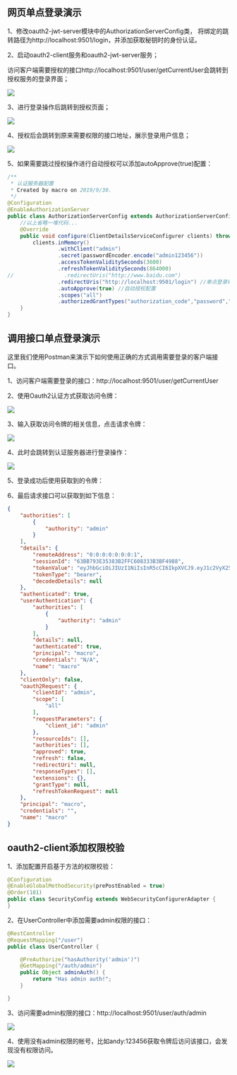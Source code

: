 
## 网页单点登录演示

1、修改oauth2-jwt-server模块中的AuthorizationServerConfig类，
将绑定的跳转路径为http://localhost:9501/login，并添加获取秘钥时的身份认证。

2、启动oauth2-client服务和oauth2-jwt-server服务；
  
访问客户端需要授权的接口http://localhost:9501/user/getCurrentUser会跳转到授权服务的登录界面；

![](./img/001.png)

3、进行登录操作后跳转到授权页面；

![](./img/003.png)

4、授权后会跳转到原来需要权限的接口地址，展示登录用户信息；

![](./img/002.png)

5、如果需要跳过授权操作进行自动授权可以添加autoApprove(true)配置：
```java
/**
 * 认证服务器配置
 * Created by macro on 2019/9/30.
 */
@Configuration
@EnableAuthorizationServer
public class AuthorizationServerConfig extends AuthorizationServerConfigurerAdapter {
    //以上省略一堆代码...
    @Override
    public void configure(ClientDetailsServiceConfigurer clients) throws Exception {
        clients.inMemory()
                .withClient("admin")
                .secret(passwordEncoder.encode("admin123456"))
                .accessTokenValiditySeconds(3600)
                .refreshTokenValiditySeconds(864000)
//                .redirectUris("http://www.baidu.com")
                .redirectUris("http://localhost:9501/login") //单点登录时配置
                .autoApprove(true) //自动授权配置
                .scopes("all")
                .authorizedGrantTypes("authorization_code","password","refresh_token");
    }
}
```


## 调用接口单点登录演示

这里我们使用Postman来演示下如何使用正确的方式调用需要登录的客户端接口。

1、访问客户端需要登录的接口：http://localhost:9501/user/getCurrentUser

2、使用Oauth2认证方式获取访问令牌：

![](./img/004.png)

3、输入获取访问令牌的相关信息，点击请求令牌：

![](./img/005.png)

4、此时会跳转到认证服务器进行登录操作：

![](./img/006.png)

5、登录成功后使用获取到的令牌：

6、最后请求接口可以获取到如下信息：
```json
{
    "authorities": [
        {
            "authority": "admin"
        }
    ],
    "details": {
        "remoteAddress": "0:0:0:0:0:0:0:1",
        "sessionId": "63BB793E35383B2FFC608333B3BF4988",
        "tokenValue": "eyJhbGciOiJIUzI1NiIsInR5cCI6IkpXVCJ9.eyJ1c2VyX25hbWUiOiJtYWNybyIsInNjb3BlIjpbImFsbCJdLCJleHAiOjE1NzI2OTAxNzUsImF1dGhvcml0aWVzIjpbImFkbWluIl0sImp0aSI6IjIwN2U5MTQzLTVjNTUtNDhkMS1iZmU3LTgwMzUyZTQ3Y2QyZCIsImNsaWVudF9pZCI6ImFkbWluIiwiZW5oYW5jZSI6ImVuaGFuY2UgaW5mbyJ9.xf3cBu9yCm0sME0j3UcP53FwF4tJVJC5aJbEj_Y2XcU",
        "tokenType": "bearer",
        "decodedDetails": null
    },
    "authenticated": true,
    "userAuthentication": {
        "authorities": [
            {
                "authority": "admin"
            }
        ],
        "details": null,
        "authenticated": true,
        "principal": "macro",
        "credentials": "N/A",
        "name": "macro"
    },
    "clientOnly": false,
    "oauth2Request": {
        "clientId": "admin",
        "scope": [
            "all"
        ],
        "requestParameters": {
            "client_id": "admin"
        },
        "resourceIds": [],
        "authorities": [],
        "approved": true,
        "refresh": false,
        "redirectUri": null,
        "responseTypes": [],
        "extensions": {},
        "grantType": null,
        "refreshTokenRequest": null
    },
    "principal": "macro",
    "credentials": "",
    "name": "macro"
}
```

## oauth2-client添加权限校验

1、添加配置开启基于方法的权限校验：
```java
@Configuration
@EnableGlobalMethodSecurity(prePostEnabled = true)
@Order(101)
public class SecurityConfig extends WebSecurityConfigurerAdapter {
}
```

2、在UserController中添加需要admin权限的接口：
```java
@RestController
@RequestMapping("/user")
public class UserController {

    @PreAuthorize("hasAuthority('admin')")
    @GetMapping("/auth/admin")
    public Object adminAuth() {
        return "Has admin auth!";
    }

}
```

3、访问需要admin权限的接口：http://localhost:9501/user/auth/admin

![](./img/007.png)

4、使用没有admin权限的帐号，比如andy:123456获取令牌后访问该接口，会发现没有权限访问。

![](./img/008.png)

  
